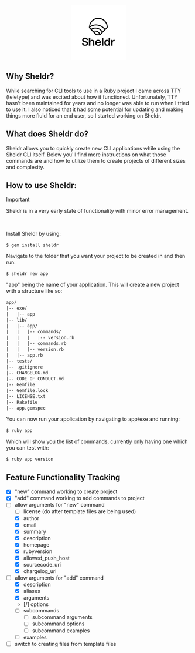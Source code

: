 <div align="center">
    <img width="150" src="https://github.com/flynnsol/Sheldr/blob/main/images/logo.png" alt="Sheldr Logo"/>
</div>

## Why Sheldr?

While searching for CLI tools to use in a Ruby project I came across TTY (teletype) and was excited about how it functioned. Unfortunately, TTY hasn't been maintained for years and no longer was able to run when I tried to use it. I also noticed that it had some potential for updating and making things more fluid for an end user, so I started working on Sheldr.

## What does Sheldr do?

Sheldr allows you to quickly create new CLI applications while using the Sheldr CLI itself. Below you'll find more instructions on what those commands are and how to utilize them to create projects of different sizes and complexity.

## How to use Sheldr:

> [!IMPORTANT]
> Sheldr is in a very early state of functionality with minor error management.

<br>

Install Sheldr by using:

    $ gem install sheldr

Navigate to the folder that you want your project to be created in and then run:

    $ sheldr new app

"app" being the name of your application. This will create a new project with a structure like so:

```
app/
|-- exe/
|   |-- app
|-- lib/
|   |-- app/
|   |   |-- commands/
|   |   |   |-- version.rb
|   |   |-- commands.rb
|   |   |-- version.rb
|   |-- app.rb
|-- tests/
|-- .gitignore
|-- CHANGELOG.md
|-- CODE_OF_CONDUCT.md
|-- Gemfile
|-- Gemfile.lock
|-- LICENSE.txt
|-- Rakefile
|-- app.gemspec
```

You can now run your application by navigating to app/exe and running:

    $ ruby app

Which will show you the list of commands, currently only having one which you can test with:

    $ ruby app version


## Feature Functionality Tracking

- [x] "new" command working to create project
- [x] "add" command working to add commands to project
- [ ] allow arguments for "new" command
    - [ ] license (do after template files are being used)
    - [x] author
    - [x] email
    - [x] summary
    - [x] description
    - [x] homepage
    - [x] rubyversion
    - [x] allowed_push_host
    - [x] sourcecode_uri
    - [x] chargelog_uri
- [ ] allow arguments for "add" command
    - [x] description
    - [x] aliases
    - [x] arguments
    - [/] options
    - [ ] subcommands
        - [ ] subcommand arguments
        - [ ] subcommand options
        - [ ] subcommand examples
    - [ ] examples
- [ ] switch to creating files from template files